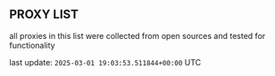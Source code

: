 ## PROXY LIST

all proxies in this list were collected from open sources and tested for functionality

last update: `2025-03-01 19:03:53.511844+00:00` UTC